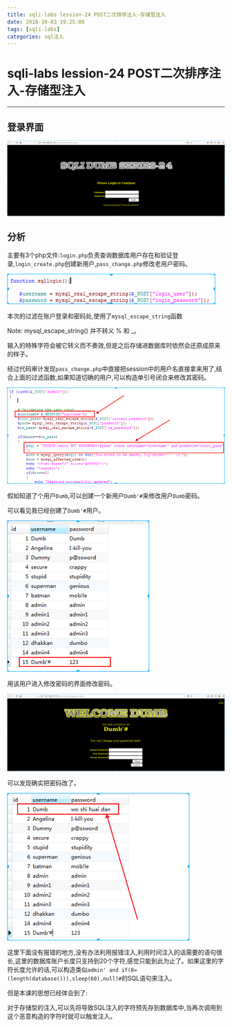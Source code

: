 ```yaml
---
title: sqli-labs lession-24 POST二次排序注入-存储型注入
date: 2018-10-03 19:25:09
tags: [sqli-labs]
categories: sql注入
---
```


# sqli-labs lession-24 POST二次排序注入-存储型注入

---

## 登录界面

![001](/img/sql/Lesson-24/001.png)

## 分析

主要有3个php文件:`login.php`负责查询数据库用户存在和验证登录,`login_create.php`创建新用户,`pass_change.php`修改老用户密码。

![002](/img/sql/Lesson-24/002.png)

本次的过滤在账户登录和密码处,使用了`mysql_escape_string`函数

Note: mysql_escape_string() 并不转义 % 和 _。

输入的特殊字符会被它转义而不奏效,但是之后存储进数据库时依然会还原成原来的样子。

经过代码审计发现`pass_change.php`中直接把session中的用户名直接拿来用了,结合上面的过滤函数,如果知道切确的用户,可以构造单引号闭合来修改其密码。

![003](/img/sql/Lesson-24/003.png)

假如知道了个用户`Dumb`,可以创建一个新用户`Dumb'#`来修改用户`Dumb`密码。

可以看见我已经创建了`Dumb'#`用户。

![004](/img/sql/Lesson-24/004.png)

用该用户进入修改密码的界面修改密码。

![005](/img/sql/Lesson-24/005.png)

可以发现确实把密码改了。

![006](/img/sql/Lesson-24/006.png)

这里下面没有报错的地方,没有办法利用报错注入,利用时间注入的话需要的语句很长,这里的数据库账户长度只支持到20个字符,感觉只能到此为止了。如果这里的字符长度允许的话,可以构造类似`admin' and if(8=(length(database())),sleep(60),null)#`的SQL语句来注入。

但是本课的思想已经体会到了:

对于存储型的注入,可以先将导致SQL注入的字符预先存到数据库中,当再次调用到这个恶意构造的字符时就可以触发注入。
